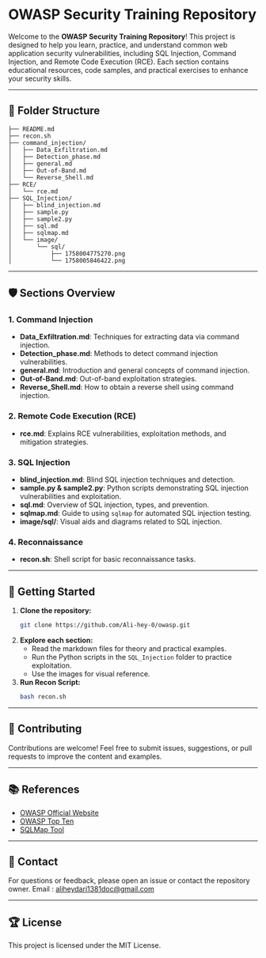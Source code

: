 # OWASP Security Training Repository

Welcome to the **OWASP Security Training Repository**! This project is designed to help you learn, practice, and understand common web application security vulnerabilities, including SQL Injection, Command Injection, and Remote Code Execution (RCE). Each section contains educational resources, code samples, and practical exercises to enhance your security skills.

---

## 📁 Folder Structure

```
├── README.md
├── recon.sh
├── command_injection/
│   ├── Data_Exfiltration.md
│   ├── Detection_phase.md
│   ├── general.md
│   ├── Out-of-Band.md
│   └── Reverse_Shell.md
├── RCE/
│   └── rce.md
├── SQL_Injection/
│   ├── blind_injection.md
│   ├── sample.py
│   ├── sample2.py
│   ├── sql.md
│   ├── sqlmap.md
│   └── image/
│       └── sql/
│           ├── 1758004775270.png
│           └── 1758005846422.png
```

---

## 🛡️ Sections Overview

### 1. Command Injection

- **Data_Exfiltration.md**: Techniques for extracting data via command injection.
- **Detection_phase.md**: Methods to detect command injection vulnerabilities.
- **general.md**: Introduction and general concepts of command injection.
- **Out-of-Band.md**: Out-of-band exploitation strategies.
- **Reverse_Shell.md**: How to obtain a reverse shell using command injection.

### 2. Remote Code Execution (RCE)

- **rce.md**: Explains RCE vulnerabilities, exploitation methods, and mitigation strategies.

### 3. SQL Injection

- **blind_injection.md**: Blind SQL injection techniques and detection.
- **sample.py & sample2.py**: Python scripts demonstrating SQL injection vulnerabilities and exploitation.
- **sql.md**: Overview of SQL injection, types, and prevention.
- **sqlmap.md**: Guide to using `sqlmap` for automated SQL injection testing.
- **image/sql/**: Visual aids and diagrams related to SQL injection.

### 4. Reconnaissance

- **recon.sh**: Shell script for basic reconnaissance tasks.

---

## 🚀 Getting Started

1. **Clone the repository:**
   ```bash
   git clone https://github.com/Ali-hey-0/owasp.git
   ```
2. **Explore each section:**
   - Read the markdown files for theory and practical examples.
   - Run the Python scripts in the `SQL_Injection` folder to practice exploitation.
   - Use the images for visual reference.
3. **Run Recon Script:**
   ```bash
   bash recon.sh
   ```

---

## 📝 Contributing

Contributions are welcome! Feel free to submit issues, suggestions, or pull requests to improve the content and examples.

---

## 📚 References

- [OWASP Official Website](https://owasp.org/)
- [OWASP Top Ten](https://owasp.org/www-project-top-ten/)
- [SQLMap Tool](http://sqlmap.org/)

---

## 📧 Contact

For questions or feedback, please open an issue or contact the repository owner.
Email : aliheydari1381doc@gmail.com

---

## 🏆 License

This project is licensed under the MIT License.
